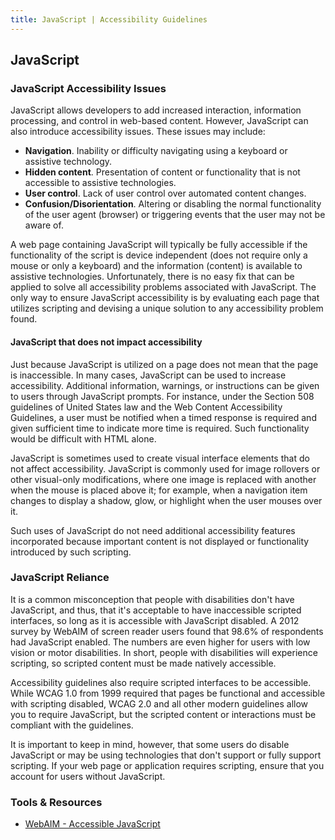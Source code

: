 ```yaml
---
title: JavaScript | Accessibility Guidelines
---
```

## JavaScript
### JavaScript Accessibility Issues
JavaScript allows developers to add increased interaction, information processing, and control in web-based content. However, JavaScript can also introduce accessibility issues. These issues may include:

* **Navigation**. Inability or difficulty navigating using a keyboard or assistive technology.
* **Hidden content**. Presentation of content or functionality that is not accessible to assistive technologies.
* **User control**. Lack of user control over automated content changes.
* **Confusion/Disorientation**. Altering or disabling the normal functionality of the user agent (browser) or triggering events that the user may not be aware of.

A web page containing JavaScript will typically be fully accessible if the functionality of the script is device independent (does not require only a mouse or only a keyboard) and the information (content) is available to assistive technologies. Unfortunately, there is no easy fix that can be applied to solve all accessibility problems associated with JavaScript. The only way to ensure JavaScript accessibility is by evaluating each page that utilizes scripting and devising a unique solution to any accessibility problem found.

#### JavaScript that does not impact accessibility
Just because JavaScript is utilized on a page does not mean that the page is inaccessible. In many cases, JavaScript can be used to increase accessibility. Additional information, warnings, or instructions can be given to users through JavaScript prompts. For instance, under the Section 508 guidelines of United States law and the Web Content Accessibility Guidelines, a user must be notified when a timed response is required and given sufficient time to indicate more time is required. Such functionality would be difficult with HTML alone.

JavaScript is sometimes used to create visual interface elements that do not affect accessibility. JavaScript is commonly used for image rollovers or other visual-only modifications, where one image is replaced with another when the mouse is placed above it; for example, when a navigation item changes to display a shadow, glow, or highlight when the user mouses over it.

Such uses of JavaScript do not need additional accessibility features incorporated because important content is not displayed or functionality introduced by such scripting.

### JavaScript Reliance
It is a common misconception that people with disabilities don't have JavaScript, and thus, that it's acceptable to have inaccessible scripted interfaces, so long as it is accessible with JavaScript disabled. A 2012 survey by WebAIM of screen reader users found that 98.6% of respondents had JavaScript enabled. The numbers are even higher for users with low vision or motor disabilities. In short, people with disabilities will experience scripting, so scripted content must be made natively accessible.

Accessibility guidelines also require scripted interfaces to be accessible. While WCAG 1.0 from 1999 required that pages be functional and accessible with scripting disabled, WCAG 2.0 and all other modern guidelines allow you to require JavaScript, but the scripted content or interactions must be compliant with the guidelines.

It is important to keep in mind, however, that some users do disable JavaScript or may be using technologies that don't support or fully support scripting. If your web page or application requires scripting, ensure that you account for users without JavaScript.

### Tools & Resources
* [WebAIM - Accessible JavaScript](http://webaim.org/techniques/javascript/)
